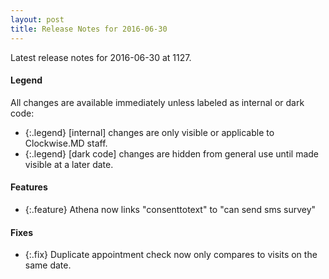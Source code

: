 ```yaml
---
layout: post
title: Release Notes for 2016-06-30
---
```


Latest release notes for 2016-06-30 at 1127.

<div class='legend' markdown='1'>

#### Legend

All changes are available immediately unless labeled as internal or dark code:

- {:.legend} [internal] changes are only visible or applicable to Clockwise.MD staff.
- {:.legend} [dark code] changes are hidden from general use until made visible at a later date.

</div>

<div class='features' markdown='1'>

#### Features

- {:.feature} Athena now links "consenttotext" to "can send sms survey"

</div>

<div class='fixes' markdown='1'>

#### Fixes

- {:.fix} Duplicate appointment check now only compares to visits on the same date.

</div>
